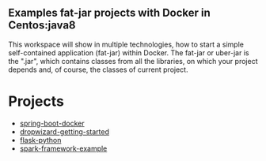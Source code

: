## Examples fat-jar projects with Docker in Centos:java8
 This workspace will show in multiple technologies, how to start a simple self-contained application (fat-jar) within Docker.
 The fat-jar or uber-jar is the ".jar", which contains classes from all the libraries, on which your project depends and, of course, the classes of current project.

Projects
===========

 * [spring-boot-docker](https://github.com/roncat/hellodocker/tree/master/spring-boot-docker)
 * [dropwizard-getting-started](https://github.com/roncat/hellodocker/tree/master/dropwizard-getting-started)
 * [flask-python](https://github.com/roncat/hellodocker/tree/master/python-docker/flask-app)
 * [spark-framework-example](https://github.com/roncat/hellodocker/tree/master/spark-example-build)

